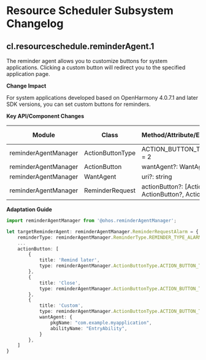 # Resource Scheduler Subsystem Changelog


## cl.resourceschedule.reminderAgent.1  

The reminder agent allows you to customize buttons for system applications. Clicking a custom button will redirect you to the specified application page.

**Change Impact**

For system applications developed based on OpenHarmony 4.0.7.1 and later SDK versions, you can set custom buttons for reminders.

**Key API/Component Changes**

| Module| Class| Method/Attribute/Enum/Constant| Change Type|
|  -- | -- | -- | -- |
| reminderAgentManager | ActionButtonType  | ACTION_BUTTON_TYPE_CUSTOM = 2 | Added|
| reminderAgentManager | ActionButton  | wantAgent?: WantAgent | Added|
| reminderAgentManager | WantAgent  | uri?: string | Added|
| reminderAgentManager | ReminderRequest   | actionButton?: [ActionButton?, ActionButton?, ActionButton?] | Changed|

**Adaptation Guide**

```ts
import reminderAgentManager from '@ohos.reminderAgentManager';

let targetReminderAgent: reminderAgentManager.ReminderRequestAlarm = {
    reminderType: reminderAgentManager.ReminderType.REMINDER_TYPE_ALARM, // The reminder type is alarm clock.
    ...
    actionButton: [
        {
            title: 'Remind later',
            type: reminderAgentManager.ActionButtonType.ACTION_BUTTON_TYPE_SNOOZE
        },
        {
            title: 'Close',
            type: reminderAgentManager.ActionButtonType.ACTION_BUTTON_TYPE_CLOSE
        },
        {
            title: 'Custom',
            type: reminderAgentManager.ActionButtonType.ACTION_BUTTON_TYPE_CUSTOM,
            wantAgent: {
                pkgName: "com.example.myapplication",
                abilityName: "EntryAbility",
            }
        },
    ]
}
```
